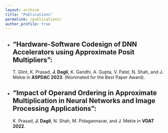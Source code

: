 ```yaml
---
layout: archive
title: "Publications"
permalink: /publications/
author_profile: true
---
```


  - ## “Hardware-Software Codesign of DNN Accelerators using Approximate Posit Multipliers”: 
      T. Glint, K. Prasad, **J. Dagli**, K. Gandhi, A. Gupta, V. Patel, N. Shah, and J. Mekie in **ASPDAC 2023**. (Nominated for the Best Paper Award).
      
  - ## “Impact of Operand Ordering in Approximate Multiplication in Neural Networks and Image Processing Applications”: 
      K. Prasad, **J. Dagli**, N. Shah, M. Pidagannavar, and J. Mekie in **VDAT 2022**.
      

